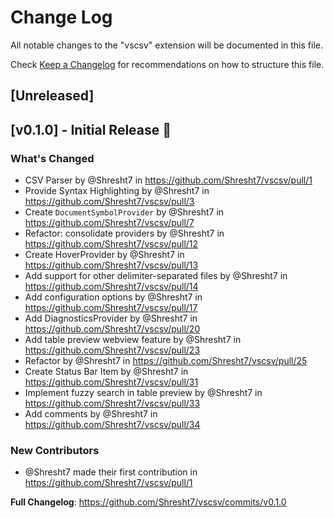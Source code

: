 # Change Log

All notable changes to the "vscsv" extension will be documented in this file.

Check [Keep a Changelog](http://keepachangelog.com/) for recommendations on how to structure this file.

## [Unreleased]


## [v0.1.0] - Initial Release 🚀

### What's Changed

* CSV Parser by @Shresht7 in https://github.com/Shresht7/vscsv/pull/1
* Provide Syntax Highlighting by @Shresht7 in https://github.com/Shresht7/vscsv/pull/3
* Create `DocumentSymbolProvider` by @Shresht7 in https://github.com/Shresht7/vscsv/pull/7
* Refactor: consolidate providers by @Shresht7 in https://github.com/Shresht7/vscsv/pull/12
* Create HoverProvider by @Shresht7 in https://github.com/Shresht7/vscsv/pull/13
* Add support for other delimiter-separated files by @Shresht7 in https://github.com/Shresht7/vscsv/pull/14
* Add configuration options by @Shresht7 in https://github.com/Shresht7/vscsv/pull/17
* Add DiagnosticsProvider by @Shresht7 in https://github.com/Shresht7/vscsv/pull/20
* Add table preview webview feature by @Shresht7 in https://github.com/Shresht7/vscsv/pull/23
* Refactor by @Shresht7 in https://github.com/Shresht7/vscsv/pull/25
* Create Status Bar Item by @Shresht7 in https://github.com/Shresht7/vscsv/pull/31
* Implement fuzzy search in table preview by @Shresht7 in https://github.com/Shresht7/vscsv/pull/33
* Add comments by @Shresht7 in https://github.com/Shresht7/vscsv/pull/34

### New Contributors

* @Shresht7 made their first contribution in https://github.com/Shresht7/vscsv/pull/1

**Full Changelog**: https://github.com/Shresht7/vscsv/commits/v0.1.0
